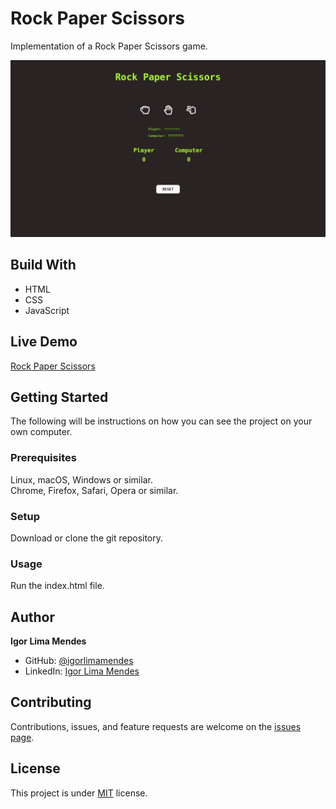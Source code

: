 # Rock Paper Scissors

Implementation of a Rock Paper Scissors game.

![Screenshot](assets/images/rock-paper-scissors.png)

## Build With

- HTML
- CSS
- JavaScript

## Live Demo

[Rock Paper Scissors](https://igorlimamendes.github.io/rock-paper-scissors/)

## Getting Started

The following will be instructions on how you can see the project on your own computer.

### Prerequisites
Linux, macOS, Windows or similar.\
Chrome, Firefox, Safari, Opera or similar.

### Setup
Download or clone the git repository.

### Usage
Run the index.html file.

## Author

**Igor Lima Mendes**

- GitHub: [@igorlimamendes](https://github.com/igorlimamendes)
- LinkedIn: [Igor Lima Mendes](https://linkedin.com/in/igorlimamendes)

## Contributing

Contributions, issues, and feature requests are welcome on the [issues page](https://github.com/igorlimamendes/rock-paper-scissors/issues).

## License

This project is under [MIT](https://opensource.org/licenses/MIT) license.

